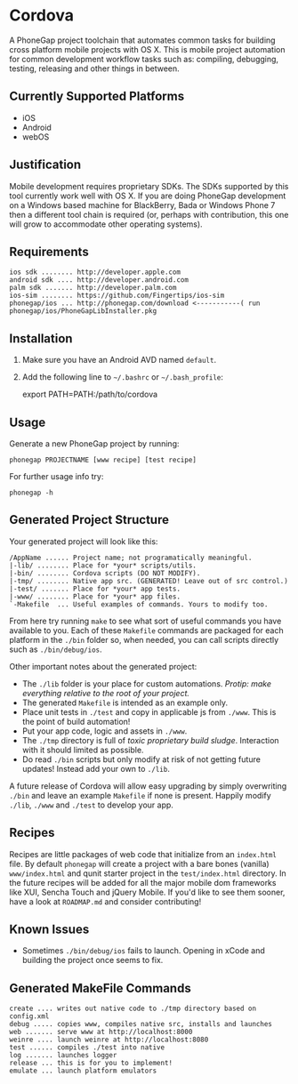 Cordova
===

A PhoneGap project toolchain that automates common tasks for building cross platform mobile projects with OS X. This is mobile project automation for common development workflow tasks such as: compiling, debugging, testing, releasing and other things in between.

Currently Supported Platforms
---

- iOS
- Android
- webOS

Justification
---

Mobile development requires proprietary SDKs. The SDKs supported by this tool currently work well with OS X. If you are doing PhoneGap development on a Windows based machine for BlackBerry, Bada or Windows Phone 7 then a different tool chain is required (or, perhaps with contribution, this one will grow to accommodate other operating systems). 

Requirements
---

    ios sdk ........ http://developer.apple.com 
    android sdk .... http://developer.android.com
    palm sdk ....... http://developer.palm.com
	ios-sim ........ https://github.com/Fingertips/ios-sim
	phonegap/ios ... http://phonegap.com/download <-----------( run phonegap/ios/PhoneGapLibInstaller.pkg 

Installation
---

1. Make sure you have an Android AVD named `default`.
2. Add the following line to `~/.bashrc` or `~/.bash_profile`:
	
	export PATH=PATH:/path/to/cordova

Usage
---

Generate a new PhoneGap project by running:
	
	phonegap PROJECTNAME [www recipe] [test recipe]
    

For further usage info try:

	phonegap -h

Generated Project Structure
---

Your generated project will look like this:

	/AppName ...... Project name; not programatically meaningful.
	|-lib/ ........ Place for *your* scripts/utils.
	|-bin/ ........ Cordova scripts (DO NOT MODIFY).
	|-tmp/ ........ Native app src. (GENERATED! Leave out of src control.)
	|-test/ ....... Place for *your* app tests.
	|-www/ ........ Place for *your* app files.
	`-Makefile	... Useful examples of commands. Yours to modify too.
	
From here try running `make` to see what sort of useful commands you have available to you. Each of these `Makefile` commands are packaged for each platform in the `./bin` folder so, when needed, you can call scripts directly such as `./bin/debug/ios`. 

Other important notes about the generated project:

- The `./lib` folder is your place for custom automations. _Protip: make everything relative to the root of your project._
- The generated `Makefile` is intended as an example only. 
- Place unit tests in `./test` and copy in applicable js from `./www`. This is the point of build automation!
- Put your app code, logic and assets in `./www`.
- The `./tmp` directory is full of *toxic proprietary build sludge*. Interaction with it should limited as possible.
- Do read `./bin` scripts but only modify at risk of not getting future updates! Instead add your own to `./lib`.

A future release of Cordova will allow easy upgrading by simply overwriting `./bin` and leave an example `Makefile` if none is present. Happily modify `./lib`, `./www` and `./test` to develop your app. 

Recipes
---

Recipes are little packages of web code that initialize from an `index.html` file. By default `phonegap` will create a project with a bare bones (vanilla) `www/index.html` and qunit starter project in the `test/index.html` directory. In the future recipes will be added for all the major mobile dom frameworks like XUI, Sencha Touch and jQuery Mobile. If you'd like to see them sooner, have a look at `ROADMAP.md` and consider contributing!

Known Issues
---

- Sometimes `./bin/debug/ios` fails to launch. Opening in xCode and building the project once seems to fix. 

Generated MakeFile Commands
---

	create .... writes out native code to ./tmp directory based on config.xml
	debug ..... copies www, compiles native src, installs and launches
	web ....... serve www at http://localhost:8000
	weinre .... launch weinre at http://localhost:8080
	test ...... compiles ./test into native
	log ....... launches logger
	release ... this is for you to implement!
	emulate ... launch platform emulators
